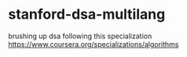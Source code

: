 # stanford-dsa-multilang
brushing up dsa following this specialization https://www.coursera.org/specializations/algorithms
